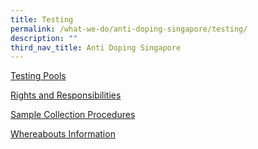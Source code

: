 ```yaml
---
title: Testing
permalink: /what-we-do/anti-doping-singapore/testing/
description: ""
third_nav_title: Anti Doping Singapore
---
```

[Testing Pools](/anti-doping-singapore/testing/testing-pools/)

[Rights and Responsibilities](/anti-doping-singapore/testing/rights-and-responsibilities/)

[Sample Collection Procedures](/anti-doping-singapore/testing/sample-collection-procedures/)

[Whereabouts Information](/anti-doping-singapore/testing/whereabouts-information/)